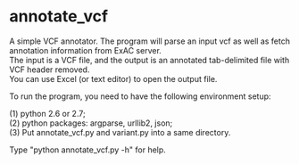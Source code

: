 # annotate_vcf
A simple VCF annotator.
The program will parse an input vcf as well as fetch annotation information from ExAC server.<br>
The input is a VCF file, and the output is an annotated tab-delimited file with VCF header removed.<br>
You can use Excel (or text editor) to open the output file.

To run the program, you need to have the following environment setup:

(1) python 2.6 or 2.7; <br>
(2) python packages: argparse, urllib2, json;<br>
(3) Put annotate_vcf.py and variant.py into a same directory.

Type "python annotate_vcf.py -h" for help.

